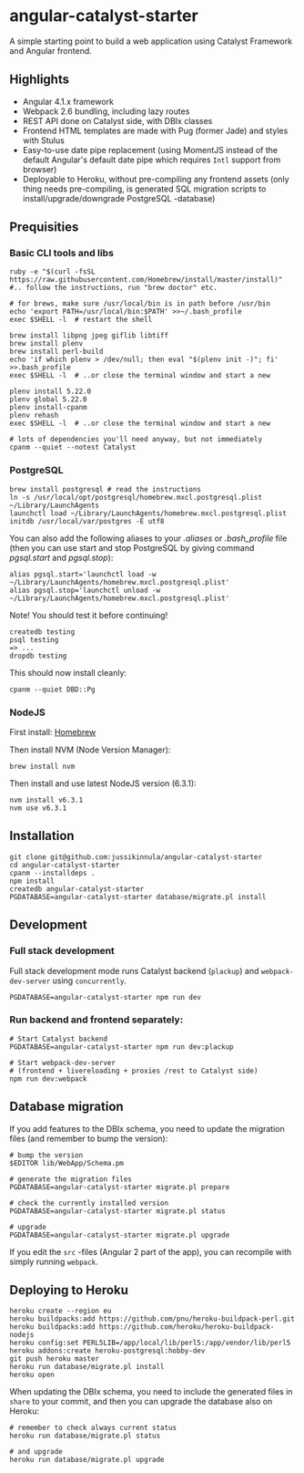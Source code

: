 # angular-catalyst-starter

A simple starting point to build a web application using Catalyst Framework and Angular frontend.

## Highlights

- Angular 4.1.x framework
- Webpack 2.6 bundling, including lazy routes
- REST API done on Catalyst side, with DBIx classes
- Frontend HTML templates are made with Pug (former Jade) and styles with Stulus
- Easy-to-use date pipe replacement (using MomentJS instead of the default Angular's default date pipe which requires `Intl` support from browser)
- Deployable to Heroku, without pre-compiling any frontend assets (only thing needs pre-compiling, is generated SQL migration scripts to install/upgrade/downgrade PostgreSQL -database)

## Prequisities

### Basic CLI tools and libs

```
ruby -e "$(curl -fsSL https://raw.githubusercontent.com/Homebrew/install/master/install)"
#.. follow the instructions, run "brew doctor" etc.

# for brews, make sure /usr/local/bin is in path before /usr/bin
echo 'export PATH=/usr/local/bin:$PATH' >>~/.bash_profile
exec $SHELL -l  # restart the shell

brew install libpng jpeg giflib libtiff
brew install plenv
brew install perl-build
echo 'if which plenv > /dev/null; then eval "$(plenv init -)"; fi' >>.bash_profile
exec $SHELL -l  # ..or close the terminal window and start a new

plenv install 5.22.0
plenv global 5.22.0
plenv install-cpanm
plenv rehash
exec $SHELL -l  # ..or close the terminal window and start a new

# lots of dependencies you'll need anyway, but not immediately
cpanm --quiet --notest Catalyst
```

### PostgreSQL

```
brew install postgresql # read the instructions
ln -s /usr/local/opt/postgresql/homebrew.mxcl.postgresql.plist ~/Library/LaunchAgents
launchctl load ~/Library/LaunchAgents/homebrew.mxcl.postgresql.plist
initdb /usr/local/var/postgres -E utf8
```

You can also add the following aliases to your *.aliases* or *.bash_profile* file (then you can use start and stop PostgreSQL by giving command *pgsql.start* and *pgsql.stop*):

```
alias pgsql.start='launchctl load -w ~/Library/LaunchAgents/homebrew.mxcl.postgresql.plist'
alias pgsql.stop='launchctl unload -w ~/Library/LaunchAgents/homebrew.mxcl.postgresql.plist'
```

Note! You should test it before continuing!

```
createdb testing
psql testing
=> ...
dropdb testing
```

This should now install cleanly:

```
cpanm --quiet DBD::Pg
```

### NodeJS

First install: [Homebrew](http://brew.sh/)

Then install NVM (Node Version Manager):

```
brew install nvm
```

Then install and use latest NodeJS version (6.3.1):

```
nvm install v6.3.1
nvm use v6.3.1
```

## Installation

```
git clone git@github.com:jussikinnula/angular-catalyst-starter
cd angular-catalyst-starter
cpanm --installdeps .
npm install
createdb angular-catalyst-starter
PGDATABASE=angular-catalyst-starter database/migrate.pl install
```

## Development

### Full stack development

Full stack development mode runs Catalyst backend (`plackup`) and `webpack-dev-server` using `concurrently`.

```
PGDATABASE=angular-catalyst-starter npm run dev
```

### Run backend and frontend separately:

```
# Start Catalyst backend
PGDATABASE=angular-catalyst-starter npm run dev:plackup
```

```
# Start webpack-dev-server
# (frontend + livereloading + proxies /rest to Catalyst side)
npm run dev:webpack
```

## Database migration

If you add features to the DBIx schema, you need to update the migration files (and remember to bump the version):

```
# bump the version
$EDITOR lib/WebApp/Schema.pm

# generate the migration files
PGDATABASE=angular-catalyst-starter migrate.pl prepare

# check the currently installed version
PGDATABASE=angular-catalyst-starter migrate.pl status

# upgrade
PGDATABASE=angular-catalyst-starter migrate.pl upgrade
```

If you edit the `src` -files (Angular 2 part of the app), you can recompile with simply running `webpack`.

## Deploying to Heroku

```
heroku create --region eu
heroku buildpacks:add https://github.com/pnu/heroku-buildpack-perl.git
heroku buildpacks:add https://github.com/heroku/heroku-buildpack-nodejs
heroku config:set PERL5LIB=/app/local/lib/perl5:/app/vendor/lib/perl5
heroku addons:create heroku-postgresql:hobby-dev
git push heroku master
heroku run database/migrate.pl install
heroku open
```

When updating the DBIx schema, you need to include the generated files in `share` to your commit, and then you can upgrade the database also on Heroku:

```
# remember to check always current status
heroku run database/migrate.pl status

# and upgrade
heroku run database/migrate.pl upgrade
```